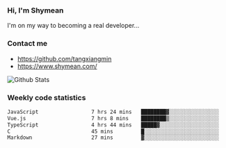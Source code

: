 ### Hi, I'm Shymean

I'm on my way to becoming a real developer...

### Contact me

- <https://github.com/tangxiangmin>
- <https://www.shymean.com/>

![Github Stats](https://github-readme-stats.vercel.app/api?username=tangxiangmin&show_icons=true&theme=dark)


###  Weekly code statistics

<!--START_SECTION:waka-->

```txt
JavaScript                 7 hrs 24 mins   ████████▓░░░░░░░░░░░░░░░░   34.75 %
Vue.js                     7 hrs 8 mins    ████████▒░░░░░░░░░░░░░░░░   33.50 %
TypeScript                 4 hrs 44 mins   █████▓░░░░░░░░░░░░░░░░░░░   22.26 %
C                          45 mins         █░░░░░░░░░░░░░░░░░░░░░░░░   03.56 %
Markdown                   27 mins         ▓░░░░░░░░░░░░░░░░░░░░░░░░   02.17 %
```

<!--END_SECTION:waka-->